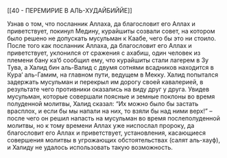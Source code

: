 [[40 - ПЕРЕМИРИЕ В АЛЬ-ХУДАЙБИЙЙЕ]]

Узнав о том, что посланник Аллаха, да благословит его Аллах и приветствует, покинул Медину, курайшиты созвали совет, на котором было решено не допускать мусульман к Каабе, чего бы это ни стоило. После того как посланник Аллаха, да благословит его Аллах и приветствует, уклонился от сражения с ахабиш, один человек из племени бану ка‘б сообщил ему, что курайшиты стали лагерем в Зу Тува, а Халид бин аль-Валид с двумя сотнями всадников находится в Кура‘ аль-Гамим, на главном пути, ведущем в Мекку. Халид попытался задержать мусульман и перекрыл им дорогу своей кавалерией, в результате чего противники оказались на виду друг у друга. Увидев мусульман, которые совершали поясные и земные поклоны во время полуденной молитвы, Халид сказал: “Их можно было бы застать врасплох, и если бы мы напали на них, то взяли бы над ними верх!” – после чего он решил напасть на мусульман во время послеполуденной молитвы, но к тому времени Аллах уже ниспослал пророку, да благословит его Аллах и приветствует, установления, касающиеся совершения молитвы в угрожающих обстоятельствах (салят аль-хауф), и Халиду не удалось использовать такую возможность.

